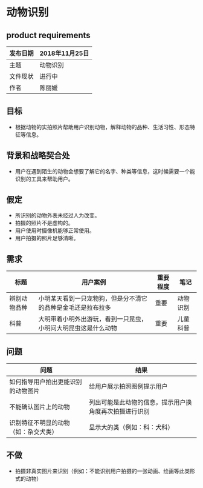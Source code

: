 # 动物识别
## product requirements
发布日期 | 2018年11月25日
---|---
主题 | 动物识别
文件现状 | 进行中
作者 | 陈丽媛

## 目标
- 根据动物的实拍照片帮助用户识别动物，解释动物的品种、生活习性、形态特征等信息。

## 背景和战略契合处
- 用户在遇到陌生的动物会想要了解它的名字、种类等信息，这时候需要一个能识别的工具来帮助用户。

## 假定
- 所识别的动物外表未经过人为改变。
- 拍摄的照片不是虚构的。
- 用户使用时摄像机能够正常使用。
- 用户拍摄的照片足够清晰。

## 需求
标题 | 用户案例 | 重要程度 | 笔记
-----|----------|----------|-----
辨别动物品种 | 小明某天看到一只宠物狗，但是分不清它的品种是金毛还是拉布拉多 | 重要 | 动物识别
科普 | 大明带着小明外出游玩，看到一只昆虫，小明问大明昆虫这是什么动物 | 重要 | 儿童科普

## 问题

问题 | 结果
---|---
如何指导用户拍出更能识别的动物图片|给用户展示拍照图例提示用户
不能确认图片上的动物|列出可能是此动物的信息，提示用户换角度再次拍摄进行识别
识别特征不明显的动物（如：杂交犬类）| 显示大的类（例如：科：犬科）

## 不做
- 拍摄非真实图片来识别（例如：不能识别用户拍摄的一张动画、绘画等此类形式的动物）

